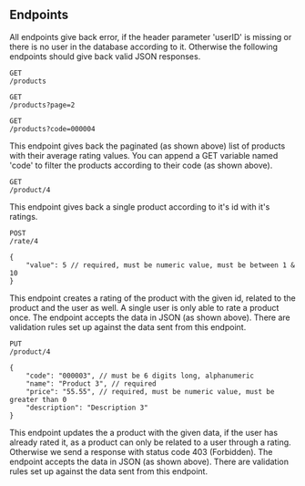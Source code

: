 ## Endpoints

All endpoints give back error, if the header parameter 'userID' is missing or there is no user in the database according to it. Otherwise the following endpoints should give back valid JSON responses.

```
GET
/products
```
```
GET
/products?page=2
```
```
GET
/products?code=000004
```
This endpoint gives back the paginated (as shown above) list of products with their average rating values. You can append a GET variable named 'code' to filter the products according to their code (as shown above).

```
GET
/product/4
```
This endpoint gives back a single product according to it's id with it's ratings.

```
POST
/rate/4
```
```
{
    "value": 5 // required, must be numeric value, must be between 1 & 10
}
```
This endpoint creates a rating of the product with the given id, related to the product and the user as well. A single user is only able to rate a product once. The endpoint accepts the data in JSON (as shown above). There are validation rules set up against the data sent from this endpoint.

```
PUT
/product/4
```
```
{
    "code": "000003", // must be 6 digits long, alphanumeric 
    "name": "Product 3", // required
    "price": "55.55", // required, must be numeric value, must be greater than 0
    "description": "Description 3"
}
```
This endpoint updates the a product with the given data, if the user has already rated it, as a product can only be related to a user through a rating. Otherwise we send a response with status code 403 (Forbidden). The endpoint accepts the data in JSON (as shown above). There are validation rules set up against the data sent from this endpoint.
